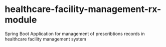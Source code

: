 # healthcare-facility-management-rx-module
Spring Boot Application for management of prescribtions records in healthcare facility management system
